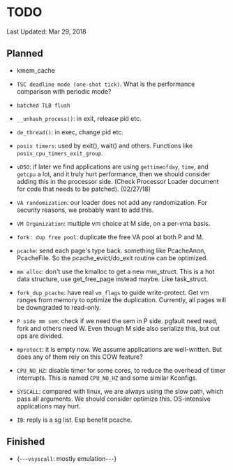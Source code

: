 # TODO

Last Updated: Mar 29, 2018

## Planned

- kmem_cache
- `TSC deadline mode (one-shot tick)`. What is the performance comparison with periodic mode?
- `batched TLB flush`
- `__unhash_process()`: in exit, release pid etc.
- `de_thread()`: in exec, change pid etc.

- `posix timers`: used by exit(), wait() and others. Functions like `posix_cpu_timers_exit_group`.

- `vDSO`: if later we find applications are using `gettimeofday`, `time`, and `getcpu` a lot, and it truly hurt performance, then we should consider adding this in the processor side. (Check Processor Loader document for code that needs to be patched). (02/27/18)

- `VA randomization`: our loader does not add any randomization. For security reasons, we probably want to add this.

- `VM Organization`: multiple vm choice at M side, on a per-vma basis.

- `fork: dup free pool`: duplicate the free VA pool at both P and M.

- `pcache`: send each page's type back. something like PcacheAnon, PcacheFile. So the pcache_evict/do_exit routine can be optimized.

- `mm alloc`: don't use the kmalloc to get a new mm_struct. This is a hot data structure, use get_free_page instead maybe. Like task_struct.

- `fork_dup_pcache`: have real `vm_flags` to guide write-protect. Get vm ranges from memory to optimize the duplication. Currently, all pages will be downgraded to read-only.

- `P side mm sem`: check if we need the sem in P side. pgfault need read, fork and others need W. Even though M side also serialize this, but  out ops are divided.

- `mprotect`: it is empty now. We assume applications are well-written. But does any of them rely on this COW feature?

- `CPU_NO_HZ`: disable timer for some cores, to reduce the overhead of timer interrupts. This is named `CPU_NO_HZ` and some similar Kconfigs.

- `SYSCALL`: compared with linux, we are always using the slow path, which pass all arguments. We should consider optimize this. OS-intensive applications may hurt.

- `IB`: reply is a sg list. Esp benefit pcache.

## Finished

- {---`vsyscall`: mostly emulation---}
